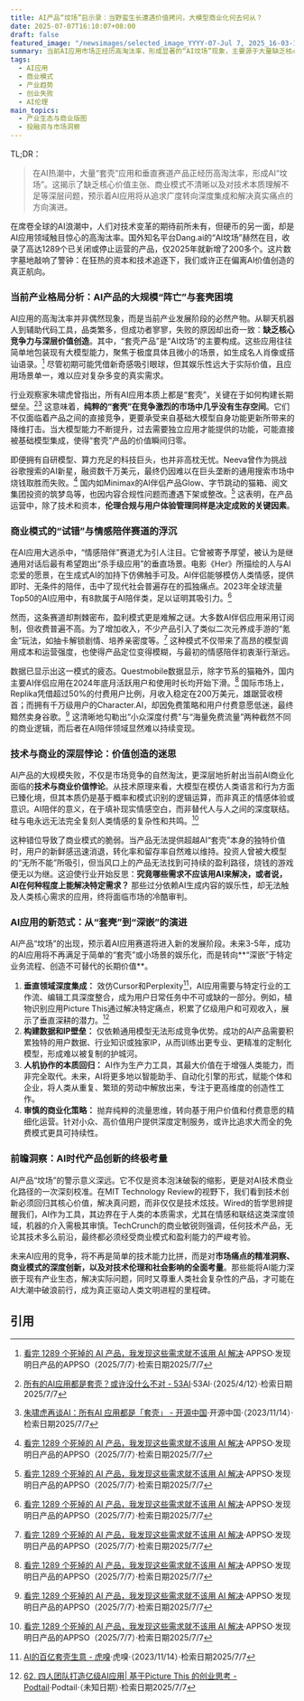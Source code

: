 ```yaml
---
title: AI产品“坟场”启示录：当野蛮生长遭遇价值拷问，大模型商业化何去何从？
date: 2025-07-07T16:10:07+08:00
draft: false
featured_image: "/newsimages/selected_image_YYYY-07-Jul 7, 2025_16-03-15-785.jpg"
summary: 当前AI应用市场正经历高淘汰率，形成显著的“AI坟场”现象，主要源于大量缺乏核心价值主张的“套壳”产品和未能找到可持续商业模式的垂直应用。这促使行业深刻反思AI商业化的本质，未来AI应用的成功将取决于其能否从单纯的功能包装转向深度集成、解决真实痛点，并审慎考量技术伦理与社会影响。
tags: 
  - AI应用
  - 商业模式
  - 产业趋势
  - 创业失败
  - AI伦理
main_topics: 
  - 产业生态与商业版图
  - 投融资与市场洞察
---
```


TL;DR：
>在AI热潮中，大量“套壳”应用和垂直赛道产品正经历高淘汰率，形成AI“坟场”。这揭示了缺乏核心价值主张、商业模式不清晰以及对技术本质理解不足等深层问题，预示着AI应用将从追求广度转向深度集成和解决真实痛点的方向演进。

在席卷全球的AI浪潮中，人们对技术变革的期待前所未有，但硬币的另一面，却是AI应用领域触目惊心的高淘汰率。国外知名平台Dang.ai的“AI坟场”赫然在目，收录了高达1289个已关闭或停止运营的产品，仅2025年就新增了200多个。这片数字墓地敲响了警钟：在狂热的资本和技术追逐下，我们或许正在偏离AI价值创造的真正航向。

### 当前产业格局分析：AI产品的大规模“阵亡”与套壳困境

AI应用的高淘汰率并非偶然现象，而是当前产业发展阶段的必然产物。从聊天机器人到辅助代码工具，品类繁多，但成功者寥寥，失败的原因却出奇一致：**缺乏核心竞争力与深层价值创造**。其中，“套壳产品”是“AI坟场”的主要构成。这些应用往往简单地包装现有大模型能力，聚焦于极度具体且微小的场景，如生成名人肖像或搭讪语录。[^1] 尽管初期可能凭借新奇感吸引眼球，但其娱乐性远大于实际价值，且应用场景单一，难以应对复杂多变的真实需求。

行业观察家朱啸虎曾指出，所有AI应用本质上都是“套壳”，关键在于如何构建长期壁垒。[^2][^4] 这意味着，**纯粹的“套壳”在竞争激烈的市场中几乎没有生存空间**。它们不仅面临着产品之间的直接竞争，更要承受来自基础大模型自身功能更新所带来的降维打击。当大模型能力不断提升，过去需要独立应用才能提供的功能，可能直接被基础模型集成，使得“套壳”产品的价值瞬间归零。

即便拥有自研模型、算力充足的科技巨头，也并非高枕无忧。Neeva曾作为挑战谷歌搜索的AI新星，融资数千万美元，最终仍因难以在巨头垄断的通用搜索市场中烧钱取胜而失败。[^1] 国内如Minimax的AI伴侣产品Glow、字节跳动的猫箱、阅文集团投资的筑梦岛等，也因内容合规性问题而遭遇下架或整改。[^1] 这表明，在产品运营中，除了技术和资本，**伦理合规与用户体验管理同样是决定成败的关键因素**。

### 商业模式的“试错”与情感陪伴赛道的浮沉

在AI应用大逃杀中，“情感陪伴”赛道尤为引人注目。它曾被寄予厚望，被认为是继通用对话后最有希望跑出“杀手级应用”的垂直场景。电影《Her》所描绘的人与AI恋爱的愿景，在生成式AI的加持下仿佛触手可及。AI伴侣能够模仿人类情感，提供即时、无条件的陪伴，击中了现代社会普遍存在的孤独痛点。2023年全球流量Top50的AI应用中，有8款属于AI陪伴类，足以证明其吸引力。[^1]

然而，这条赛道却荆棘密布，盈利模式更是难解之谜。大多数AI伴侣应用采用订阅制，但收费普遍不高。为了增加收入，不少产品引入了类似二次元养成手游的“氪金”玩法，如抽卡解锁剧情、培养亲密度等。[^1] 这种模式不仅带来了高昂的模型调用成本和运营强度，也使得产品定位变得模糊，与最初的情感陪伴初衷渐行渐远。

数据已显示出这一模式的疲态。Questmobile数据显示，除字节系的猫箱外，国内主要AI伴侣应用在2024年底月活跃用户和使用时长均开始下滑。[^1] 国际市场上，Replika凭借超过50%的付费用户比例，月收入稳定在200万美元，雄踞营收榜首；而拥有千万级用户的Character.AI，却因免费策略和用户付费意愿低迷，最终黯然卖身谷歌。[^1] 这清晰地勾勒出“小众深度付费”与“海量免费流量”两种截然不同的商业逻辑，而后者在AI陪伴领域显然难以持续变现。

### 技术与商业的深层悖论：价值创造的迷思

AI产品的大规模失败，不仅是市场竞争的自然淘汰，更深层地折射出当前AI商业化面临的**技术与商业价值悖论**。从技术原理来看，大模型在模仿人类语言和行为方面已臻化境，但其本质仍是基于概率和模式识别的逻辑运算，而非真正的情感体验或意识。AI陪伴的意义，在于填补现实情感空白，而非替代人与人之间的深度联结。硅与电永远无法完全复刻人类情感的复杂性和共鸣。[^1]

这种错位导致了商业模式的脆弱。当产品无法提供超越AI“套壳”本身的独特价值时，用户的新鲜感迅速消退，转化率和留存率自然难以维持。投资人曾被大模型的“无所不能”所吸引，但当风口上的产品无法找到可持续的盈利路径，烧钱的游戏便无以为继。这迫使行业开始反思：**究竟哪些需求不应该用AI来解决，或者说，AI在何种程度上能解决特定需求？** 那些过分依赖AI生成内容的娱乐性，却无法触及人类核心需求的应用，终将面临市场的冷酷审判。

### AI应用的新范式：从“套壳”到“深嵌”的演进

AI产品“坟场”的出现，预示着AI应用赛道将进入新的发展阶段。未来3-5年，成功的AI应用将不再满足于简单的“套壳”或小场景的娱乐化，而是转向**“深嵌”于特定业务流程、创造不可替代的长期价值**。

1.  **垂直领域深度集成：** 效仿Cursor和Perplexity[^3]，AI应用需要与特定行业的工作流、编辑工具深度整合，成为用户日常任务中不可或缺的一部分。例如，植物识别应用Picture This通过解决特定痛点，积累了亿级用户和可观收入，展示了垂直深耕的潜力。[^6]
2.  **构建数据和IP壁垒：** 仅依赖通用模型无法形成竞争优势。成功的AI产品需要积累独特的用户数据、行业知识或独家IP，从而训练出更专业、更精准的定制化模型，形成难以被复制的护城河。
3.  **人机协作的本质回归：** AI作为生产力工具，其最大价值在于增强人类能力，而非完全取代。未来，AI将更多地以智能助手、自动化引擎的形式，赋能个体和企业，将人类从重复、繁琐的劳动中解放出来，专注于更高维度的创造性工作。
4.  **审慎的商业化策略：** 抛弃纯粹的流量思维，转向基于用户价值和付费意愿的精细化运营。针对小众、高价值用户提供深度定制服务，或许比追求大而全的免费模式更具可持续性。

### 前瞻洞察：AI时代产品创新的终极考量

AI产品“坟场”的警示意义深远。它不仅是资本泡沫破裂的缩影，更是对AI技术商业化路径的一次深刻校准。在MIT Technology Review的视野下，我们看到技术创新必须回归其核心价值，解决真问题，而非仅仅是技术炫技。Wired的哲学思辨提醒我们，AI作为工具，其边界在于人类的本质需求，尤其在情感和联结这类深度领域，机器的介入需极其审慎。TechCrunch的商业敏锐则强调，任何技术产品，无论其技术多么前沿，最终都必须经受商业模式和盈利能力的严峻考验。

未来AI应用的竞争，将不再是简单的技术能力比拼，而是对**市场痛点的精准洞察、商业模式的深度创新，以及对技术伦理和社会影响的全面考量**。那些能将AI能力深嵌于现有产业生态，解决实际问题，同时又尊重人类社会复杂性的产品，才可能在AI大潮中破浪前行，成为真正驱动人类文明进程的里程碑。

## 引用
[^1]: [看完 1289 个死掉的 AI 产品，我发现这些需求就不该用 AI 解决](https://mp.weixin.qq.com/s/SmjZKxxLwmAGOFj09F60qg)·APPSO·发现明日产品的APPSO（2025/7/7）·检索日期2025/7/7
[^2]: [所有的AI应用都是套壳？或许没什么不对 - 53AI](https://www.53ai.com/news/zhishiguanli/2025041296804.html)·53AI·（2025/4/12）·检索日期2025/7/7
[^3]: [AI的百亿套壳生意 - 虎嗅](https://www.huxiu.com/article/4475808.html)·虎嗅·（2023/11/14）·检索日期2025/7/7
[^4]: [朱啸虎再谈AI：所有AI 应用都是「套壳」 - 开源中国](https://www.oschina.net/news/342180)·开源中国·（2023/11/14）·检索日期2025/7/7
[^5]: [AI产品还在卷，观众已经看麻了 - 太平洋科技](https://www.pconline.com.cn/focus/1843/18437908.html)·太平洋科技·（2024/7/3）·检索日期2025/7/7
[^6]: [62. 四人团队打造亿级AI应用| 基于Picture This 的创业思考 - Podtail](https://podtail.com/podcast/ai-21/62-ai-picture-this/)·Podtail·（未知日期）·检索日期2025/7/7
